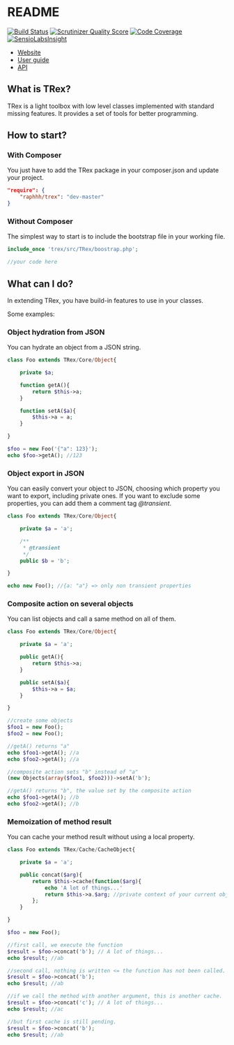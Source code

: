 # README

[![Build Status](https://travis-ci.org/Raphhh/trex.png)](https://travis-ci.org/Raphhh/trex)
[![Scrutinizer Quality Score](https://scrutinizer-ci.com/g/Raphhh/trex/badges/quality-score.png?s=c5dc0874bf12e9c757c2f46a3439e91289bf07bc)](https://scrutinizer-ci.com/g/Raphhh/trex/)
[![Code Coverage](https://scrutinizer-ci.com/g/Raphhh/trex/badges/coverage.png?s=ea0eee6ed113b03abd872b715217f554db09b647)](https://scrutinizer-ci.com/g/Raphhh/trex/)
[![SensioLabsInsight](https://insight.sensiolabs.com/projects/d52b1df3-646c-4d91-818c-8590d7a02150/mini.png)](https://insight.sensiolabs.com/projects/d52b1df3-646c-4d91-818c-8590d7a02150)

* [Website](http://labs.raphaellefebvre.be/trex/ "website")
* [User guide](http://labs.raphaellefebvre.be/trex/docs/master/ "doc")
* [API](http://labs.raphaellefebvre.be/trex/api/master/ "API")

## What is TRex?

TRex is a light toolbox with low level classes implemented with standard missing features. It provides a set of tools for better programming.


## How to start?

### With Composer

You just have to add the TRex package in your composer.json and update your project.

```json
"require": {
    "raphhh/trex": "dev-master"
}
```

### Without Composer

The simplest way to start is to include the bootstrap file in your working file.

```php
include_once 'trex/src/TRex/boostrap.php';

//your code here
```


## What can I do?

In extending TRex, you have build-in features to use in your classes.

Some examples:


### Object hydration from JSON

You can hydrate an object from a JSON string.

```php
class Foo extends TRex/Core/Object{

    private $a;

    function getA(){
        return $this->a;
    }

    function setA($a){
        $this->a = a;
    }

}
```
```php
$foo = new Foo('{"a": 123}');
echo $foo->getA(); //123
```

### Object export in JSON

You can easily convert your object to JSON, choosing which property you want to export, including private ones. If you want to exclude some properties, you can add them a comment tag *@transient*.

```php
class Foo extends TRex/Core/Object{

    private $a = 'a';

    /**
     * @transient
     */
    public $b = 'b';

}
```
```php
echo new Foo(); //{a: "a"} => only non transient properties
```

### Composite action on several objects

You can list objects and call a same method on all of them.

```php
class Foo extends TRex/Core/Object{

    private $a = 'a';

    public getA(){
        return $this->a;
    }

    public setA($a){
        $this->a = $a;
    }

}
```
```php
//create some objects
$foo1 = new Foo();
$foo2 = new Foo();
```
```php
//getA() returns "a"
echo $foo1->getA(); //a
echo $foo2->getA(); //a
```
```php
//composite action sets "b" instead of "a"
(new Objects(array($foo1, $foo2)))->setA('b');
 ```
 ```php
//getA() returns "b", the value set by the composite action
echo $foo1->getA(); //b
echo $foo2->getA(); //b
```

### Memoization of method result

You can cache your method result without using a local property.
```php
class Foo extends TRex/Cache/CacheObject{

    private $a = 'a';

    public concat($arg){
        return $this->cache(function($arg){
            echo 'A lot of things...'
            return $this->a.$arg; //private context of your current object is still present.
        };
    }

}
```
```php
$foo = new Foo();

//first call, we execute the function
$result = $foo->concat('b'); // A lot of things...
echo $result; //ab
```
```php
//second call, nothing is written <= the function has not been called.
$result = $foo->concat('b');
echo $result; //ab
```
```php
//if we call the method with another argument, this is another cache.
$result = $foo->concat('c'); // A lot of things...
echo $result; //ac
```
```php
//but first cache is still pending.
$result = $foo->concat('b');
echo $result; //ab
```
